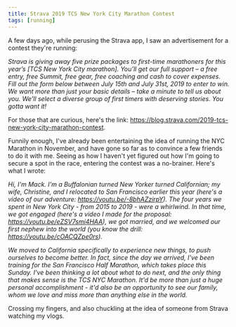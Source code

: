 ```yaml
---
title: Strava 2019 TCS New York City Marathon Contest
tags: [running]
---
```


A few days ago, while perusing the Strava app, I saw an advertisement for a
contest they're running:
<div class="mx-4 mb-3">
<em>
Strava is giving away five prize packages to first-time marathoners for this
year’s [TCS New York City marathon]. You’ll get our full support – a free
entry, free Summit, free gear, free coaching and cash to cover expenses.
Fill out the form below between July 15th and July 31st, 2019 to enter to win.
We want more than just your basic details – take a minute to tell us about you.
We’ll select a diverse group of first timers with deserving stories. You gotta
want it!
</em>
</div>

For those that are curious, here's the link:
<https://blog.strava.com/2019-tcs-new-york-city-marathon-contest>.

Funnily enough, I've already been entertaining the idea of running the NYC
Marathon in November, and have gone so far as to convince a few friends to do it
with me. Seeing as how I haven't yet figured out how I'm going to secure a spot
in the race, entering the contest was a no-brainer. Here's what I wrote:

<div class="mx-4 mb-3">
<em>
<p>
Hi, I'm Mack. I'm a Buffalonian turned New Yorker turned Californian; my wife,
Christine, and I relocated to San Francisco earlier this year (here's a video of
our adventure:
<a href="https://youtu.be/-8bhAZzirpY">https://youtu.be/-8bhAZzirpY</a>).
The four years we spent in New
York City - from 2015 to 2019 - were a whirlwind. In that time, we got engaged
(here's a video I made for the proposal:
<a href="https://youtu.be/eZSV7smi4HAA">https://youtu.be/eZSV7smi4HAA</a>),
we got
married, and we welcomed our first nephew into the world (you know the drill:
<a href="https://youtu.be/cOACQZpe0rs">https://youtu.be/cOACQZpe0rs</a>).
</p>

<p>
We moved to California specifically to experience new things, to push ourselves
to become better. In fact, since the day we arrived, I've been training for the
San Francisco Half Marathon, which takes place this Sunday. I've been thinking a
lot about what to do next, and the only thing that makes sense is the TCS NYC
Marathon. It'd be more than just a huge personal accomplishment - it'd also be
an opportunity to see our family, whom we love and miss more than anything else
in the world.
</p>
</em>
</div>

Crossing my fingers, and also chuckling at the idea of someone from Strava
watching my vlogs.
